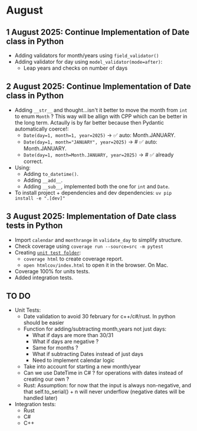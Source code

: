 # August

## 1 August 2025: Continue Implementation of Date class in Python
- Adding validators for month/years using `field_validator()`
- Adding validator for day using `model_validator(mode=after)`:
    - Leap years and checks on number of days

## 2 August 2025: Continue Implementation of Date class in Python
-  Adding `__str__` and thought...isn't it better to move the month from `int` to enum `Month` ? This way will be allign with CPP which can be better in the long term. Actaully is by far better because then Pydantic automatically coerce!:
    - `Date(day=1, month=1, year=2025)` -> ✅ auto: Month.JANUARY.
    - `Date(day=1, month="JANUARY", year=2025)` -> # ✅ auto: Month.JANUARY.
    - `Date(day=1, month=Month.JANUARY, year=2025)` -> # ✅ already correct.
- Using: 
    - Adding `to_datetime()`.
    - Adding `__add__`.
    - Adding `__sub__`, implemented both the one for `int` and `Date`.
- To install project + dependencies and dev dependencies: `uv pip install -e ".[dev]"`

## 3 August 2025: Implementation of Date class tests in Python
- Import `calendar` and `monthrange` in `validate_day` to simplify structure.
- Check coverage using `coverage run --source=src -m pytest`
- Creating [`unit test folder`](/code-python/tests/unit/):
    - `coverage html` to create coverage report.
    - `open htmlcov/index.html` to open it in the browser. On Mac.
- Coverage 100% for units tests.
- Added integration tests.


## TO DO

- Unit Tests:
    - Date validation to avoid 30 february for c++/c#/rust. In python should be easier
    - Function for adding/subtracting month,years not just days:
        - What if days are more than 30/31
        - What if days are negative ?
        - Same for months ?
        - What if subtracting Dates instead of just days
        - Need to implement calendar logic
    - Take into account for starting a new month/year
    - Can we use DateTime in C# ? for operations with dates instead of creating our own ?
    - Rust:
        Assumption: for now that the input is always non-negative, and that self.to_serial() + n will never underflow (negative dates will be handled later)
- Integration tests:
    - Rust
    - C#
    - C++